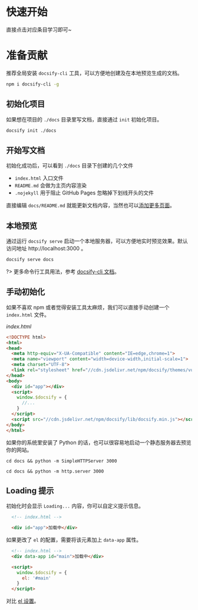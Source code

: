 # 快速开始
直接点击对应条目学习即可~

# 准备贡献
 
推荐全局安装 `docsify-cli` 工具，可以方便地创建及在本地预览生成的文档。

```bash
npm i docsify-cli -g
```

## 初始化项目

如果想在项目的 `./docs` 目录里写文档，直接通过 `init` 初始化项目。

```bash
docsify init ./docs
```

## 开始写文档

初始化成功后，可以看到 `./docs` 目录下创建的几个文件

- `index.html` 入口文件
- `README.md` 会做为主页内容渲染
- `.nojekyll` 用于阻止 GitHub Pages 忽略掉下划线开头的文件

直接编辑 `docs/README.md` 就能更新文档内容，当然也可以[添加更多页面](zh-cn/more-pages.md)。

## 本地预览

通过运行 `docsify serve` 启动一个本地服务器，可以方便地实时预览效果。默认访问地址 http://localhost:3000 。

```bash
docsify serve docs
```

?> 更多命令行工具用法，参考 [docsify-cli 文档](https://github.com/docsifyjs/docsify-cli)。

## 手动初始化

如果不喜欢 npm 或者觉得安装工具太麻烦，我们可以直接手动创建一个 `index.html` 文件。

*index.html*

```html
<!DOCTYPE html>
<html>
<head>
  <meta http-equiv="X-UA-Compatible" content="IE=edge,chrome=1">
  <meta name="viewport" content="width=device-width,initial-scale=1">
  <meta charset="UTF-8">
  <link rel="stylesheet" href="//cdn.jsdelivr.net/npm/docsify/themes/vue.css">
</head>
<body>
  <div id="app"></div>
  <script>
    window.$docsify = {
      //...
    }
  </script>
  <script src="//cdn.jsdelivr.net/npm/docsify/lib/docsify.min.js"></script>
</body>
</html>
```

如果你的系统里安装了 Python 的话，也可以很容易地启动一个静态服务器去预览你的网站。

```python2
cd docs && python -m SimpleHTTPServer 3000
```

```python3
cd docs && python -m http.server 3000
```

## Loading 提示

初始化时会显示 `Loading...` 内容，你可以自定义提示信息。


```html
  <!-- index.html -->

  <div id="app">加载中</div>
```

如果更改了 `el` 的配置，需要将该元素加上 `data-app` 属性。

```html
  <!-- index.html -->
  <div data-app id="main">加载中</div>

  <script>
    window.$docsify = {
      el: '#main'
    }
  </script>
```

对比 [el 设置](zh-cn/configuration.md#el)。